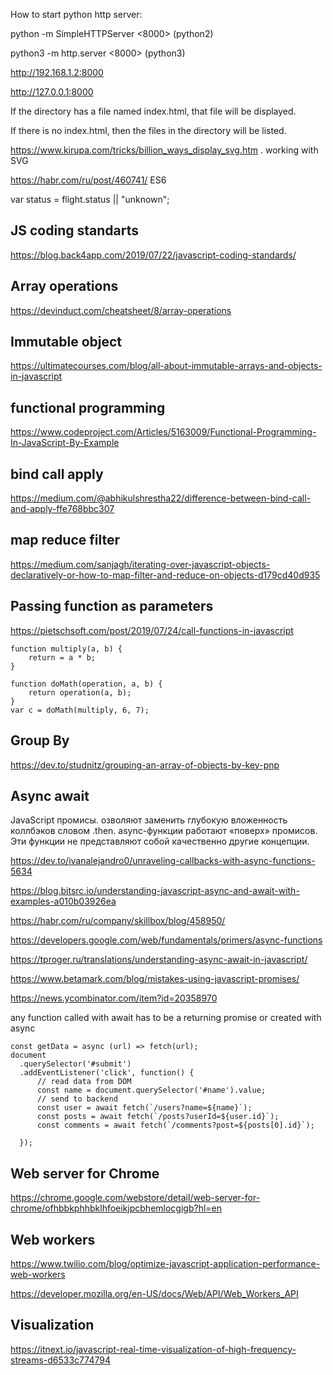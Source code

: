 How to start python http server:

python -m SimpleHTTPServer <8000> (python2)

python3 -m http.server <8000> (python3)

http://192.168.1.2:8000

http://127.0.0.1:8000

If the directory has a file named index.html, that file will be displayed.

If there is no index.html, then the files in the directory will be listed.

<https://www.kirupa.com/tricks/billion_ways_display_svg.htm> . working with SVG

<https://habr.com/ru/post/460741/> ES6

var status = flight.status || "unknown";

## JS coding standarts

<https://blog.back4app.com/2019/07/22/javascript-coding-standards/>

## Array operations

<https://devinduct.com/cheatsheet/8/array-operations>

## Immutable object
<https://ultimatecourses.com/blog/all-about-immutable-arrays-and-objects-in-javascript>

## functional programming 
<https://www.codeproject.com/Articles/5163009/Functional-Programming-In-JavaScript-By-Example>

## bind call apply
<https://medium.com/@abhikulshrestha22/difference-between-bind-call-and-apply-ffe768bbc307>

## map reduce filter
<https://medium.com/sanjagh/iterating-over-javascript-objects-declaratively-or-how-to-map-filter-and-reduce-on-objects-d179cd40d935>

## Passing function as parameters
<https://pietschsoft.com/post/2019/07/24/call-functions-in-javascript>
```
function multiply(a, b) {
    return = a * b;
}

function doMath(operation, a, b) {
    return operation(a, b);
}
var c = doMath(multiply, 6, 7);
```

## Group By

<https://dev.to/studnitz/grouping-an-array-of-objects-by-key-pnp>

## Async await

 JavaScript  промисы.  озволяют заменить глубокую вложенность коллбэков словом .then.
  async-функции работают «поверх» промисов. Эти функции не представляют собой качественно другие концепции. 
  
  <https://dev.to/ivanalejandro0/unraveling-callbacks-with-async-functions-5634>

<https://blog.bitsrc.io/understanding-javascript-async-and-await-with-examples-a010b03926ea>

<https://habr.com/ru/company/skillbox/blog/458950/>

<https://developers.google.com/web/fundamentals/primers/async-functions>

<https://tproger.ru/translations/understanding-async-await-in-javascript/>

<https://www.betamark.com/blog/mistakes-using-javascript-promises/>

<https://news.ycombinator.com/item?id=20358970>

any function called with await has to be a returning promise or created with async
```
const getData = async (url) => fetch(url);
document
  .querySelector('#submit')
  .addEventListener('click', function() { 
      // read data from DOM
      const name = document.querySelector('#name').value;
      // send to backend
      const user = await fetch(`/users?name=${name}`);
      const posts = await fetch(`/posts?userId=${user.id}`);
      const comments = await fetch(`/comments?post=${posts[0].id}`);
       
  });
```

## Web server for Chrome

<https://chrome.google.com/webstore/detail/web-server-for-chrome/ofhbbkphhbklhfoeikjpcbhemlocgigb?hl=en>

## Web workers

<https://www.twilio.com/blog/optimize-javascript-application-performance-web-workers>

<https://developer.mozilla.org/en-US/docs/Web/API/Web_Workers_API>

## Visualization

https://itnext.io/javascript-real-time-visualization-of-high-frequency-streams-d6533c774794
